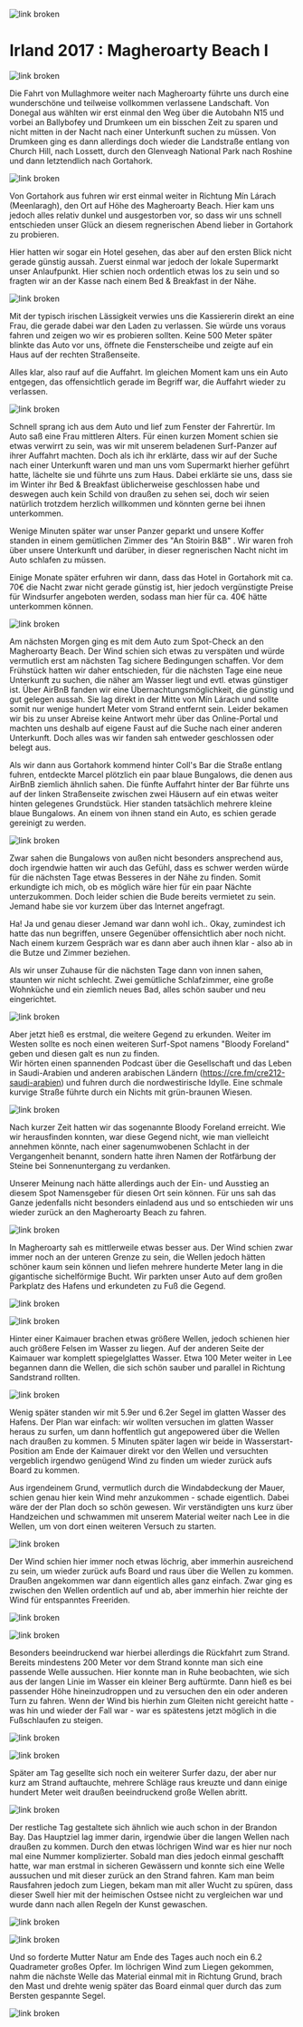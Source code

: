 ![link broken](../../../../../../mediaLibrary/posts/2017/ireland-irland/11-09-magheroarty-beach-donegal-I/windsurf-stormy-stories-surf-travel-blog-ireland-irland-11-09-magheroarty-beach-donegal-I-WM-35p-DSC09721.jpg)

# Irland 2017 : Magheroarty Beach I

![link broken](../../../../../../mediaLibrary/posts/2017/ireland-irland/11-09-magheroarty-beach-donegal-I/windsurf-stormy-stories-surf-travel-blog-ireland-irland-11-09-magheroarty-beach-donegal-I-WM-35p-DSC09728.jpg)

Die Fahrt von Mullaghmore weiter nach Magheroarty führte uns durch eine wunderschöne und teilweise vollkommen verlassene Landschaft. Von Donegal aus wählten wir erst einmal den Weg über die Autobahn N15 und vorbei an Ballybofey und Drumkeen um ein bisschen Zeit zu sparen und nicht mitten in der Nacht nach einer Unterkunft suchen zu müssen. Von Drumkeen ging es dann allerdings doch wieder die Landstraße entlang von Church Hill, nach Lossett, durch den Glenveagh National Park nach Roshine und dann letztendlich nach Gortahork.

![link broken](../../../../../../mediaLibrary/posts/2017/ireland-irland/11-09-magheroarty-beach-donegal-I/windsurf-stormy-stories-surf-travel-blog-ireland-irland-11-09-magheroarty-beach-donegal-I-WM-35p-DSC09744.jpg)

Von Gortahork aus fuhren wir erst einmal weiter in Richtung Mín Lárach (Meenlaragh), den Ort auf Höhe des Magheroarty Beach. Hier kam uns jedoch alles relativ dunkel und ausgestorben vor, so dass wir uns schnell entschieden unser Glück an diesem regnerischen Abend lieber in Gortahork zu probieren.

Hier hatten wir sogar ein Hotel gesehen, das aber auf den ersten Blick nicht gerade günstig aussah. Zuerst einmal war jedoch der lokale Supermarkt unser Anlaufpunkt. Hier schien noch ordentlich etwas los zu sein und so fragten wir an der Kasse nach einem Bed & Breakfast in der Nähe.

![link broken](../../../../../../mediaLibrary/posts/2017/ireland-irland/11-09-magheroarty-beach-donegal-I/windsurf-stormy-stories-surf-travel-blog-ireland-irland-11-09-magheroarty-beach-donegal-I-WM-35p-DSC09749.jpg)

Mit der typisch irischen Lässigkeit verwies uns die Kassiererin direkt an eine Frau, die gerade dabei war den Laden zu verlassen. Sie würde uns voraus fahren und zeigen wo wir es probieren sollten. Keine 500 Meter später blinkte das Auto vor uns, öffnete die Fensterscheibe und zeigte auf ein Haus auf der rechten Straßenseite.

Alles klar, also rauf auf die Auffahrt. Im gleichen Moment kam uns ein Auto entgegen, das offensichtlich gerade im Begriff war, die Auffahrt wieder zu verlassen.

![link broken](../../../../../../mediaLibrary/posts/2017/ireland-irland/11-09-magheroarty-beach-donegal-I/windsurf-stormy-stories-surf-travel-blog-ireland-irland-11-09-magheroarty-beach-donegal-I-WM-35p-DSC09751.jpg)

Schnell sprang ich aus dem Auto und lief zum Fenster der Fahrertür. Im Auto saß eine Frau mittleren Alters. Für einen kurzen Moment schien sie etwas verwirrt zu sein, was wir mit unserem beladenen Surf-Panzer auf ihrer Auffahrt machten. Doch als ich ihr erklärte, dass wir auf der Suche nach einer Unterkunft waren und man uns vom Supermarkt hierher geführt hatte, lächelte sie und führte uns zum Haus. Dabei erklärte sie uns, dass sie im Winter ihr Bed & Breakfast üblicherweise geschlossen habe und deswegen auch kein Schild von draußen zu sehen sei, doch wir seien natürlich trotzdem herzlich willkommen und könnten gerne bei ihnen unterkommen.

Wenige Minuten später war unser Panzer geparkt und unsere Koffer standen in einem gemütlichen Zimmer des "An Stoirin B&B" . Wir waren froh über unsere Unterkunft und darüber, in dieser regnerischen Nacht nicht im Auto schlafen zu müssen.

Einige Monate später erfuhren wir dann, dass das Hotel in Gortahork mit ca. 70€ die Nacht zwar nicht gerade günstig ist, hier jedoch vergünstigte Preise für Windsurfer angeboten werden, sodass man hier für ca. 40€ hätte unterkommen können.

![link broken](../../../../../../mediaLibrary/posts/2017/ireland-irland/11-09-magheroarty-beach-donegal-I/windsurf-stormy-stories-surf-travel-blog-ireland-irland-11-09-magheroarty-beach-donegal-I-WM-35p-DSC09756.jpg)

Am nächsten Morgen ging es mit dem Auto zum Spot-Check an den Magheroarty Beach. Der Wind schien sich etwas zu verspäten und würde vermutlich erst am nächsten Tag sichere Bedingungen schaffen. Vor dem Frühstück hatten wir daher entschieden, für die nächsten Tage eine neue Unterkunft zu suchen, die näher am Wasser liegt und evtl. etwas günstiger ist. Über AirBnB fanden wir eine Übernachtungsmöglichkeit, die günstig und gut gelegen aussah. Sie lag direkt in der Mitte von Mín Lárach und sollte somit nur wenige hundert Meter vom Strand entfernt sein. Leider bekamen wir bis zu unser Abreise keine Antwort mehr über das Online-Portal und machten uns deshalb auf eigene Faust auf die Suche nach einer anderen Unterkunft. Doch alles was wir fanden sah entweder geschlossen oder belegt aus.

Als wir dann aus Gortahork kommend hinter Coll's Bar die Straße entlang fuhren, entdeckte Marcel plötzlich ein paar blaue Bungalows, die denen aus AirBnB ziemlich ähnlich sahen. Die fünfte Auffahrt hinter der Bar führte uns auf der linken Straßenseite zwischen zwei Häusern auf ein etwas weiter hinten gelegenes Grundstück. Hier standen tatsächlich mehrere kleine blaue Bungalows. An einem von ihnen stand ein Auto, es schien gerade gereinigt zu werden.

![link broken](../../../../../../mediaLibrary/posts/2017/ireland-irland/11-09-magheroarty-beach-donegal-I/windsurf-stormy-stories-surf-travel-blog-ireland-irland-11-09-magheroarty-beach-donegal-I-WM-35p-DSC09761.jpg)

Zwar sahen die Bungalows von außen nicht besonders ansprechend aus, doch irgendwie hatten wir auch das Gefühl, dass es schwer werden würde für die nächsten Tage etwas Besseres in der Nähe zu finden. Somit erkundigte ich mich, ob es möglich wäre hier für ein paar Nächte unterzukommen. Doch leider schien die Bude bereits vermietet zu sein. Jemand habe sie vor kurzem über das Internet angefragt.

Ha! Ja und genau dieser Jemand war dann wohl ich.. Okay, zumindest ich hatte das nun begriffen, unsere Gegenüber offensichtlich aber noch nicht. Nach einem kurzem Gespräch war es dann aber auch ihnen klar - also ab in die Butze und Zimmer beziehen.

Als wir unser Zuhause für die nächsten Tage dann von innen sahen, staunten wir nicht schlecht. Zwei gemütliche Schlafzimmer, eine große Wohnküche und ein ziemlich neues Bad, alles schön sauber und neu eingerichtet.

![link broken](../../../../../../mediaLibrary/posts/2017/ireland-irland/11-09-magheroarty-beach-donegal-I/windsurf-stormy-stories-surf-travel-blog-ireland-irland-11-09-magheroarty-beach-donegal-I-WM-35p-DSC09766.jpg)

Aber jetzt hieß es erstmal, die weitere Gegend zu erkunden. Weiter im Westen sollte es noch einen weiteren Surf-Spot namens "Bloody Foreland" geben und diesen galt es nun zu finden.  
Wir hörten einen spannenden Podcast über die Gesellschaft und das Leben in Saudi-Arabien und anderen arabischen Ländern (https://cre.fm/cre212-saudi-arabien) und fuhren durch die nordwestirische Idylle. Eine schmale kurvige Straße führte durch ein Nichts mit grün-braunen Wiesen.

![link broken](../../../../../../mediaLibrary/posts/2017/ireland-irland/11-09-magheroarty-beach-donegal-I/windsurf-stormy-stories-surf-travel-blog-ireland-irland-11-09-magheroarty-beach-donegal-I-WM-35p-DSC09773.jpg)

Nach kurzer Zeit hatten wir das sogenannte Bloody Foreland erreicht. Wie wir herausfinden konnten, war diese Gegend nicht, wie man vielleicht annehmen könnte, nach einer sagenumwobenen Schlacht in der Vergangenheit benannt, sondern hatte ihren Namen der Rotfärbung der Steine bei Sonnenuntergang zu verdanken.

Unserer Meinung nach hätte allerdings auch der Ein- und Ausstieg an diesem Spot Namensgeber für diesen Ort sein können. Für uns sah das Ganze jedenfalls nicht besonders einladend aus und so entschieden wir uns wieder zurück an den Magheroarty Beach zu fahren.

![link broken](../../../../../../mediaLibrary/posts/2017/ireland-irland/11-09-magheroarty-beach-donegal-I/windsurf-stormy-stories-surf-travel-blog-ireland-irland-11-09-magheroarty-beach-donegal-I-WM-35p-DSC09780.jpg)

In Magheroarty sah es mittlerweile etwas besser aus. Der Wind schien zwar immer noch an der unteren Grenze zu sein, die Wellen jedoch hätten schöner kaum sein können und liefen mehrere hunderte Meter lang in die gigantische sichelförmige Bucht. Wir parkten unser Auto auf dem großen Parkplatz des Hafens und erkundeten zu Fuß die Gegend.

![link broken](../../../../../../mediaLibrary/posts/2017/ireland-irland/11-09-magheroarty-beach-donegal-I/windsurf-stormy-stories-surf-travel-blog-ireland-irland-11-09-magheroarty-beach-donegal-I-WM-35p-DSC09781.jpg)

![link broken](../../../../../../mediaLibrary/posts/2017/ireland-irland/11-09-magheroarty-beach-donegal-I/windsurf-stormy-stories-surf-travel-blog-ireland-irland-11-09-magheroarty-beach-donegal-I-WM-35p-DSC09782.jpg)

Hinter einer Kaimauer brachen etwas größere Wellen, jedoch schienen hier auch größere Felsen im Wasser zu liegen. Auf der anderen Seite der Kaimauer war komplett spiegelglattes Wasser. Etwa 100 Meter weiter in Lee begannen dann die Wellen, die sich schön sauber und parallel in Richtung Sandstrand rollten.

![link broken](../../../../../../mediaLibrary/posts/2017/ireland-irland/11-09-magheroarty-beach-donegal-I/windsurf-stormy-stories-surf-travel-blog-ireland-irland-11-09-magheroarty-beach-donegal-I-WM-35p-DSC09813.jpg)

Wenig später standen wir mit 5.9er und 6.2er Segel im glatten Wasser des Hafens. Der Plan war einfach: wir wollten versuchen im glatten Wasser heraus zu surfen, um dann hoffentlich gut angepowered über die Wellen nach draußen zu kommen. 5 Minuten später lagen wir beide in Wasserstart-Position am Ende der Kaimauer direkt vor den Wellen und versuchten vergeblich irgendwo genügend Wind zu finden um wieder zurück aufs Board zu kommen.

Aus irgendeinem Grund, vermutlich durch die Windabdeckung der Mauer, schien genau hier kein Wind mehr anzukommen - schade eigentlich. Dabei wäre der der Plan doch so schön gewesen. Wir verständigten uns kurz über Handzeichen und schwammen mit unserem Material weiter nach Lee in die Wellen, um von dort einen weiteren Versuch zu starten.

![link broken](../../../../../../mediaLibrary/posts/2017/ireland-irland/11-09-magheroarty-beach-donegal-I/windsurf-stormy-stories-surf-travel-blog-ireland-irland-11-09-magheroarty-beach-donegal-I-WM-35p-DSC09818.jpg)

Der Wind schien hier immer noch etwas löchrig, aber immerhin ausreichend zu sein, um wieder zurück aufs Board und raus über die Wellen zu kommen. Draußen angekommen war dann eigentlich alles ganz einfach. Zwar ging es zwischen den Wellen ordentlich auf und ab, aber immerhin hier reichte der Wind für entspanntes Freeriden.

![link broken](../../../../../../mediaLibrary/posts/2017/ireland-irland/11-09-magheroarty-beach-donegal-I/windsurf-stormy-stories-surf-travel-blog-ireland-irland-11-09-magheroarty-beach-donegal-I-WM-35p-DSC09823.jpg)

![link broken](../../../../../../mediaLibrary/posts/2017/ireland-irland/11-09-magheroarty-beach-donegal-I/windsurf-stormy-stories-surf-travel-blog-ireland-irland-11-09-magheroarty-beach-donegal-I-WM-35p-DSC09825.jpg)

Besonders beeindruckend war hierbei allerdings die Rückfahrt zum Strand. Bereits mindestens 200 Meter vor dem Strand konnte man sich eine passende Welle aussuchen. Hier konnte man in Ruhe beobachten, wie sich aus der langen Linie im Wasser ein kleiner Berg auftürmte. Dann hieß es bei passender Höhe hineinzudroppen und zu versuchen den ein oder anderen Turn zu fahren. Wenn der Wind bis hierhin zum Gleiten nicht gereicht hatte - was hin und wieder der Fall war - war es spätestens jetzt möglich in die Fußschlaufen zu steigen.

![link broken](../../../../../../mediaLibrary/posts/2017/ireland-irland/11-09-magheroarty-beach-donegal-I/windsurf-stormy-stories-surf-travel-blog-ireland-irland-11-09-magheroarty-beach-donegal-I-WM-35p-DSC09828.jpg)

![link broken](../../../../../../mediaLibrary/posts/2017/ireland-irland/11-09-magheroarty-beach-donegal-I/windsurf-stormy-stories-surf-travel-blog-ireland-irland-11-09-magheroarty-beach-donegal-I-WM-35p-DSC09830.jpg)

Später am Tag gesellte sich noch ein weiterer Surfer dazu, der aber nur kurz am Strand auftauchte, mehrere Schläge raus kreuzte und dann einige hundert Meter weit draußen beeindruckend große Wellen abritt.

![link broken](../../../../../../mediaLibrary/posts/2017/ireland-irland/11-09-magheroarty-beach-donegal-I/windsurf-stormy-stories-surf-travel-blog-ireland-irland-11-09-magheroarty-beach-donegal-I-WM-35p-DSC09831.jpg)

Der restliche Tag gestaltete sich ähnlich wie auch schon in der Brandon Bay. Das Hauptziel lag immer darin, irgendwie über die langen Wellen nach draußen zu kommen. Durch den etwas löchrigen Wind war es hier nur noch mal eine Nummer komplizierter. Sobald man dies jedoch einmal geschafft hatte, war man erstmal in sicheren Gewässern und konnte sich eine Welle aussuchen und mit dieser zurück an den Strand fahren. Kam man beim Rausfahren jedoch zum Liegen, bekam man mit aller Wucht zu spüren, dass dieser Swell hier mit der heimischen Ostsee nicht zu vergleichen war und wurde dann nach allen Regeln der Kunst gewaschen.

![link broken](../../../../../../mediaLibrary/posts/2017/ireland-irland/11-09-magheroarty-beach-donegal-I/windsurf-stormy-stories-surf-travel-blog-ireland-irland-11-09-magheroarty-beach-donegal-I-WM-35p-DSC09832.jpg)

![link broken](../../../../../../mediaLibrary/posts/2017/ireland-irland/11-09-magheroarty-beach-donegal-I/windsurf-stormy-stories-surf-travel-blog-ireland-irland-11-09-magheroarty-beach-donegal-I-WM-35p-DSC09870.jpg)

Und so forderte Mutter Natur am Ende des Tages auch noch ein 6.2 Quadrameter großes Opfer.
Im löchrigen Wind zum Liegen gekommen, nahm die nächste Welle das Material einmal mit in Richtung Grund, brach den Mast und drehte wenig später das Board einmal quer durch das zum Bersten gespannte Segel.

![link broken](../../../../../../mediaLibrary/posts/2017/ireland-irland/11-09-magheroarty-beach-donegal-I/windsurf-stormy-stories-surf-travel-blog-ireland-irland-11-09-magheroarty-beach-donegal-I-WM-35p-DSC09877.jpg)

